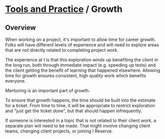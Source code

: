 # [Tools and Practice](../README.md) / Growth

## Overview

When working on a project, it's important to allow time for career
growth. Folks will have different levels of experience and will need
to explore areas that are not directly related to completing project
work.

The experience at I is that this exploration winds up benefiting
the client in the long run, both through immediate impact (e.g.
speeding up tests) and the client getting the benefit of learning that
happened elsewhere. Allowing time for growth ensures consistent, high
quality work which benefits everyone.

Mentoring is an important part of growth.

To ensure that growth happens, the time should be built into the
estimate for a ticket. From time to time, it will be appropriate to
restrict exploration and "just get the ticket done", but that should
happen infrequently.

If someone is interested in a topic that is not related to their
client work, a separate plan will need to be made.  That might involve
changing client teams, changing client projects, or joining I
Reserve.
